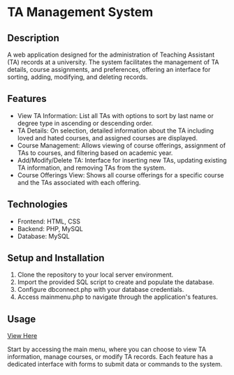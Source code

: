 <h1>TA Management System</h1>
<h2>Description</h2>
<p>A web application designed for the administration of Teaching Assistant (TA) records at a university. The system facilitates the management of TA details, course assignments, and preferences, offering an interface for sorting, adding, modifying, and deleting records.</p>

<h2>Features</h2>
<ul>
  <li>View TA Information: List all TAs with options to sort by last name or degree type in ascending or descending order.</li>
<li>TA Details: On selection, detailed information about the TA including loved and hated courses, and assigned courses are displayed.</li>
<li>Course Management: Allows viewing of course offerings, assignment of TAs to courses, and filtering based on academic year.</li>
<li>Add/Modify/Delete TA: Interface for inserting new TAs, updating existing TA information, and removing TAs from the system.</li>
<li>Course Offerings View: Shows all course offerings for a specific course and the TAs associated with each offering.</li>
</ul>

<h2>Technologies</h2>
<ul>
<li>Frontend: HTML, CSS</li>
<li>Backend: PHP, MySQL</li>
<li>Database: MySQL</li>
</ul>

<h2>Setup and Installation</h2>
<ol>
  <li>Clone the repository to your local server environment.</li>
<li>Import the provided SQL script to create and populate the database.</li>
<li>Configure dbconnect.php with your database credentials.</li>
<li>Access mainmenu.php to navigate through the application's features.</li>
</ol>

<h2>Usage</h2>
<a href="https://cs3319.gaul.csd.uwo.ca/vm013/a3yourfavouriteanimal/mainmenu.php">View Here</a>
<br>
<p>Start by accessing the main menu, where you can choose to view TA information, manage courses, or modify TA records. Each feature has a dedicated interface with forms to submit data or commands to the system.</p>
